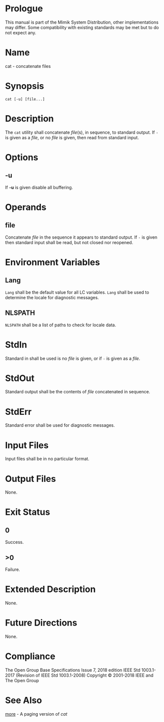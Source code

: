 # Prologue

This manual is part of the Mimik System Distribution, other implementations may differ. Some compatibility with existing standards may be met but to do not expect any.


# Name

cat - concatenate files


# Synopsis

`cat [-u] [file...]`


# Description

The `cat` utility shall concatenate *file*(s), in sequence, to standard output. If `-` is given as a *file*, or no *file* is given, then read from standard input.


# Options

## -u

If **-u** is given disable all buffering.


# Operands

## file

Concatenate *file* in the sequence it appears to standard output. If `-` is given then standard input shall be read, but not closed nor reopened.


# Environment Variables

## Lang

`Lang` shall be the default value for all LC variables. `Lang` shall be used to determine the locale for diagnostic messages.

## NLSPATH

`NLSPATH` shall be a list of paths to check for locale data.


# StdIn

Standard in shall be used is no *file* is given, or if `-` is given as a *file*.


# StdOut

Standard output shall be the contents of *file* concatenated in sequence.


# StdErr

Standard error shall be used for diagnostic messages.


# Input Files

Input files shall be in no particular format.


# Output Files

None.


# Exit Status

## 0

Success.

## >0

Failure.


# Extended Description

None.


# Future Directions

None.


# Compliance

The Open Group Base Specifications Issue 7, 2018 edition
IEEE Std 1003.1-2017 (Revision of IEEE Std 1003.1-2008)
Copyright © 2001-2018 IEEE and The Open Group


# See Also

[more](more.1) - A paging version of *cat*
